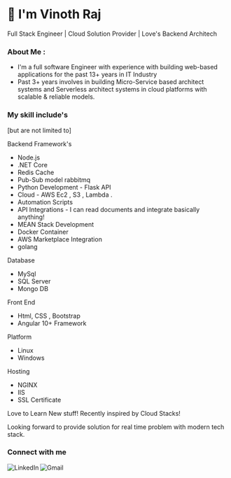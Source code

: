 
<h1 align="left">👋 I'm Vinoth Raj </h1>
<p> Full Stack Engineer | Cloud Solution Provider | Love's Backend Architech </p>

### About Me :

- I'm a full software Engineer with experience with building web-based applications for the past 13+ years in IT Industry 
- Past 3+ years involves in building Micro-Service based architect systems and Serverless architect systems in cloud platforms with scalable & reliable models.

### My skill include's
[but are not limited to]

Backend Framework's

* Node.js  
* .NET Core  
* Redis Cache 
* Pub-Sub model rabbitmq
* Python Development - Flask API
* Cloud - AWS Ec2 , S3 , Lambda .
* Automation Scripts
* API Integrations - I can read documents and integrate basically anything!
* MEAN Stack Development
* Docker Container
* AWS Marketplace Integration
* golang 

Database

* MySql
* SQL Server
* Mongo DB

Front End

* Html, CSS , Bootstrap
* Angular 10+ Framework

Platform

- Linux
- Windows

Hosting 

- NGINX
- IIS
- SSL Certificate

Love to Learn New stuff! Recently inspired by Cloud Stacks!

Looking forward to provide solution for real time problem with modern tech stack.

### Connect with me 
[<img align="left" alt="LinkedIn" src="https://img.shields.io/badge/LinkedIn-0077B5?style=for-the-badge&logo=linkedin&logoColor=white" />]( https://www.linkedin.com/in/vinothrajs)

[<img align="left" alt="Gmail" src="https://img.shields.io/badge/Gmail-D14836?style=for-the-badge&logo=gmail&logoColor=white" />]( mailto:vinothrajs88@gmail.com)


